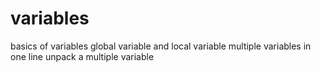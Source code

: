 # variables
basics of variables
global variable and local variable
multiple variables in one line
unpack a multiple variable
